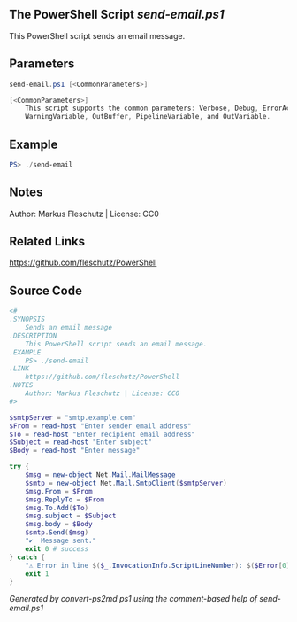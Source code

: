 ## The PowerShell Script *send-email.ps1*

This PowerShell script sends an email message.

## Parameters
```powershell
send-email.ps1 [<CommonParameters>]

[<CommonParameters>]
    This script supports the common parameters: Verbose, Debug, ErrorAction, ErrorVariable, WarningAction, 
    WarningVariable, OutBuffer, PipelineVariable, and OutVariable.
```

## Example
```powershell
PS> ./send-email

```

## Notes
Author: Markus Fleschutz | License: CC0

## Related Links
https://github.com/fleschutz/PowerShell

## Source Code
```powershell
<#
.SYNOPSIS
	Sends an email message
.DESCRIPTION
	This PowerShell script sends an email message.
.EXAMPLE
	PS> ./send-email
.LINK
	https://github.com/fleschutz/PowerShell
.NOTES
	Author: Markus Fleschutz | License: CC0
#>

$smtpServer = "smtp.example.com"
$From = read-host "Enter sender email address"
$To = read-host "Enter recipient email address"
$Subject = read-host "Enter subject"
$Body = read-host "Enter message"

try {
	$msg = new-object Net.Mail.MailMessage
	$smtp = new-object Net.Mail.SmtpClient($smtpServer)
	$msg.From = $From
	$msg.ReplyTo = $From
	$msg.To.Add($To)
	$msg.subject = $Subject
	$msg.body = $Body
	$smtp.Send($msg)
	"✔️  Message sent."
	exit 0 # success
} catch {
	"⚠️ Error in line $($_.InvocationInfo.ScriptLineNumber): $($Error[0])"
	exit 1
}
```

*Generated by convert-ps2md.ps1 using the comment-based help of send-email.ps1*
